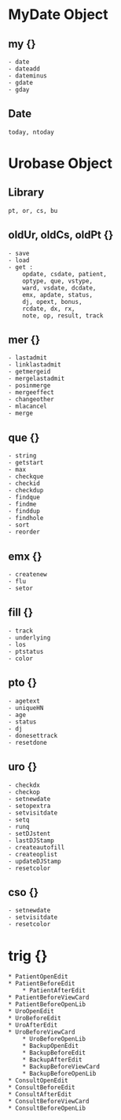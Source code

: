 # MyDate Object
## my {}​
	- date
	- dateadd
	- dateminus
	- gdate
	- gday

## Date
	today, ntoday

# Urobase Object
## Library
	pt, or, cs, bu
## oldUr, oldCs, oldPt {}​
	- save
	- load
	- get :
		opdate, csdate, patient, 
		optype, que, vstype, 
		ward, vsdate, dcdate, 
		emx, apdate, status, 
		dj, opext, bonus, 
		rcdate, dx, rx, 
		note, op, result, track
## mer {}​
	- lastadmit
	- linklastadmit
	- getmergeid
	- mergelastadmit
	- posinmerge
	- mergeeffect
	- changeother
	- mlacancel
	- merge
## que {}​
	- string
	- getstart
	- max
	- checkque
	- checkid
	- checkdup
	- findque
	- findme
	- finddup
	- findhole
	- sort
	- reorder
## emx {}​
	- createnew
	- flu
	- setor
## fill {}​
	- track
	- underlying
	- los
	- ptstatus
	- color
## pto {}​
	- agetext
	- uniqueHN
	- age
	- status
	- dj
	- donesettrack
	- resetdone
## uro {}​
	- checkdx
	- checkop
	- setnewdate
	- setopextra
	- setvisitdate
	- setq
	- runq
	- setDJstent
	- lastDJStamp
	- createautofill
	- createoplist
	- updateDJStamp
	- resetcolor
## cso {}​
	- setnewdate
	- setvisitdate
	- resetcolor
# trig {}​
	* PatientOpenEdit
	* PatientBeforeEdit
        * PatientAfterEdit
	* PatientBeforeViewCard 
	* PatientBeforeOpenLib
	* UroOpenEdit
	* UroBeforeEdit
	* UroAfterEdit
	* UroBeforeViewCard
        * UroBeforeOpenLib
        * BackupOpenEdit
        * BackupBeforeEdit
        * BackupAfterEdit
        * BackupBeforeViewCard
        * BackupBeforeOpenLib
	* ConsultOpenEdit
	* ConsultBeforeEdit
	* ConsultAfterEdit
	* ConsultBeforeViewCard 
	* ConsultBeforeOpenLib
